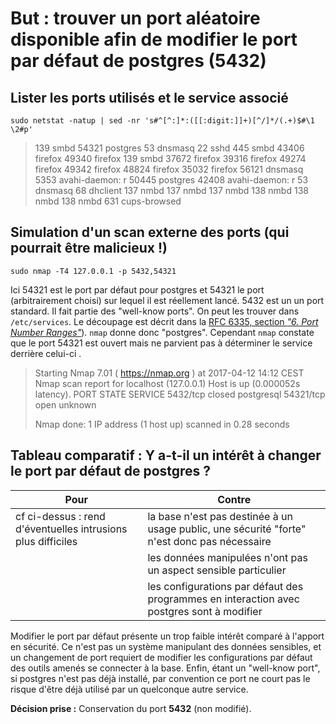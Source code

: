 # But : trouver un port aléatoire disponible afin de modifier le port par défaut de postgres (5432)

## Lister les ports utilisés et le service associé

`sudo netstat -natup | sed -nr 's#^[^:]*:([[:digit:]]+)[^/]*/(.+)$#\1 \2#p'`

>	139 smbd
>	54321 postgres
>	53 dnsmasq
>	22 sshd
>	445 smbd
>	43406 firefox
>	49340 firefox
>	139 smbd
>	37672 firefox
>	39316 firefox
>	49274 firefox
>	49342 firefox
>	48824 firefox
>	35032 firefox
>	56121 dnsmasq
>	5353 avahi-daemon: r
>	50445 postgres
>	42408 avahi-daemon: r
>	53 dnsmasq
>	68 dhclient
>	137 nmbd
>	137 nmbd
>	137 nmbd
>	138 nmbd
>	138 nmbd
>	138 nmbd
>	631 cups-browsed

## Simulation d'un scan externe des ports (qui pourrait être malicieux !)

`sudo nmap -T4 127.0.0.1 -p 5432,54321`

Ici 54321 est le port par défaut pour postgres et 54321 le port (arbitrairement choisi) sur lequel il est réellement lancé.
5432 est un un port standard. Il fait partie des "well-know ports". On peut les trouver dans `/etc/services`. Le découpage est décrit dans la [RFC 6335, section _"6.  Port Number Ranges"_](https://www.rfc-editor.org/rfc/rfc6335.txt)). `nmap` donne donc "postgres".
Cependant `nmap` constate que le port 54321 est ouvert mais ne parvient pas à déterminer le service derrière celui-ci .

>	Starting Nmap 7.01 ( https://nmap.org ) at 2017-04-12 14:12 CEST
>	Nmap scan report for localhost (127.0.0.1)
>	Host is up (0.000052s latency).
>	PORT      STATE  SERVICE
>	5432/tcp  closed postgresql
>	54321/tcp open   unknown
>
>	Nmap done: 1 IP address (1 host up) scanned in 0.28 seconds

## Tableau comparatif : Y a-t-il un intérêt à changer le port par défaut de postgres ?

Pour | Contre
-|-
cf ci-dessus : rend d'éventuelles intrusions plus difficiles | la base n'est pas destinée à un usage public, une sécurité "forte" n'est donc pas nécessaire
| | les données manipulées n'ont pas un aspect sensible particulier
| | les configurations par défaut des programmes en interaction avec postgres sont à modifier

Modifier le port par défaut présente un trop faible intérêt comparé à l'apport en sécurité. Ce n'est pas un système manipulant des données sensibles, et un changement de port requiert de modifier les configurations par défaut des outils amenés se connecter à la base. Enfin, étant un "well-know port", si postgres n'est pas déjà installé, par convention ce port ne court pas le risque d'être déjà utilisé par un quelconque autre service.

**Décision prise :** Conservation du port **5432** (non modifié).
